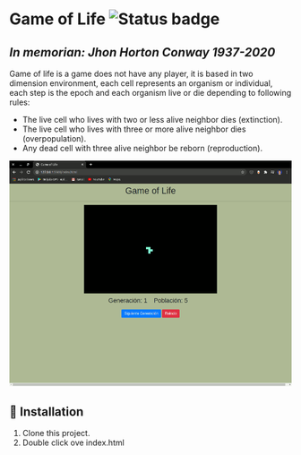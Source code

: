 # Game of Life ![Status badge](https://img.shields.io/badge/status-in%20progress-yellow)

## *In memorian: Jhon Horton Conway 1937-2020* 
Game of life is a game does not have any player, it is based in two dimension environment, each cell represents an organism or individual, each step is the epoch and each organism live or die depending to following rules:

  - The live cell who lives with two or less alive neighbor dies (extinction).
  - The live cell who lives with three or more alive neighbor dies (overpopulation).
  - Any dead cell with three alive neighbor be reborn (reproduction).

<p align="center">
  <img src="https://github.com/FernandoEspana/Game-of-Life/blob/master/Game_Of_Life.gif?raw=true" alt="IoTStations image"/>
</p>

## 🚀 Installation
1. Clone this project.
2. Double click ove index.html
